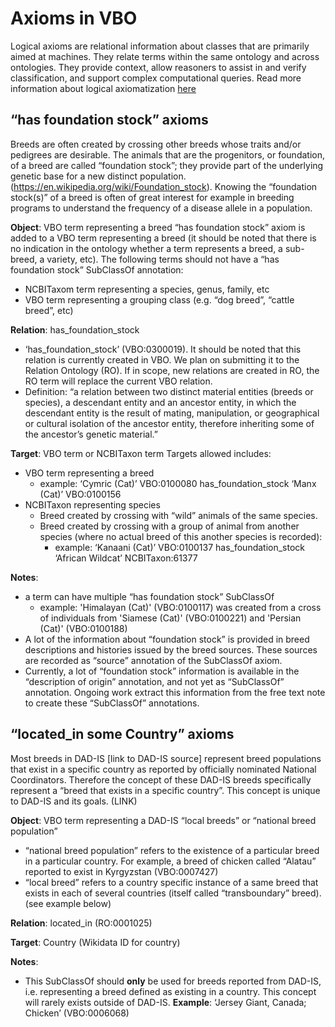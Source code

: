 # Axioms in VBO

Logical axioms are relational information about classes that are primarily aimed at machines. They relate terms within the same ontology and across ontologies. They provide context, allow reasoners to assist in and verify classification, and support complex computational queries. 
Read more information about logical axiomatization [here](https://oboacademy.github.io/obook/explanation/logical-axiomatization/)


## “has foundation stock” axioms

Breeds are often created by crossing other breeds whose traits and/or pedigrees are desirable. The animals that are the progenitors, or foundation, of a breed are called “foundation stock”; they provide part of the underlying genetic base for a new distinct population. (https://en.wikipedia.org/wiki/Foundation_stock). Knowing the “foundation stock(s)” of a breed is often of great interest for example in breeding programs to understand the frequency of a disease allele in a population.  

**Object**: VBO term representing a breed
“has foundation stock” axiom is added to a VBO term representing a breed (it should be noted that there is no indication in the ontology whether a term represents a breed, a sub-breed, a variety, etc). The following terms should not have a “has foundation stock” SubClassOf annotation: 
- NCBITaxom term representing a species, genus, family, etc
- VBO term representing a grouping class (e.g. “dog breed”, “cattle breed”, etc)

**Relation**: has_foundation_stock

- ‘has_foundation_stock’ (VBO:0300019). 
It should be noted that this relation is currently created in VBO. We plan on submitting it to the Relation Ontology (RO). If in scope, new relations are created in RO, the RO term will replace the current VBO relation.
- Definition: “a relation between two distinct material entities (breeds or species), a descendant entity and an ancestor entity, in which the descendant entity is the result of mating, manipulation, or geographical or cultural isolation of the ancestor entity, therefore inheriting some of the ancestor’s genetic material.” 

**Target**: VBO term or NCBITaxon term
Targets allowed includes: 
- VBO term representing a breed
   - example: ‘Cymric (Cat)’ VBO:0100080 has_foundation_stock ‘Manx (Cat)’ VBO:0100156
- NCBITaxon representing species
   - Breed created by crossing with “wild” animals of the same species. 
   - Breed created by crossing with a group of animal from another species (where no actual breed of this another species is recorded): 
        - example: ‘Kanaani (Cat)’ VBO:0100137 has_foundation_stock ‘African Wildcat’ NCBITaxon:61377

**Notes**:
- a term can have multiple “has foundation stock” SubClassOf 
   - example: 'Himalayan (Cat)' (VBO:0100117) was created from a cross of individuals from 'Siamese (Cat)' (VBO:0100221) and 'Persian (Cat)' (VBO:0100188) 
- A lot of the information about “foundation stock” is provided in breed descriptions and histories issued by the breed sources. These sources are recorded as “source” annotation of the SubClassOf axiom. 
- Currently, a lot of “foundation stock” information is available in the “description of origin” annotation, and not yet as “SubClassOf” annotation. Ongoing work extract this information from the free text note to create these “SubClassOf” annotations.
 
## “located_in some Country” axioms

Most breeds in DAD-IS [link to DAD-IS source] represent breed populations that exist in a specific country as reported by officially nominated National Coordinators. Therefore the concept of these DAD-IS breeds specifically represent a “breed that exists in a specific country”. This concept is unique to DAD-IS and its goals. (LINK) 

**Object**: VBO term representing a DAD-IS “local breeds” or “national breed population” 
- “national breed population” refers to the existence of a particular breed in a particular country. For example, a breed of chicken called “Alatau” reported to exist in Kyrgyzstan (VBO:0007427)
- “local breed” refers to a country specific instance of a same breed that exists in each of several countries (itself called “transboundary” breed). (see example below)

**Relation**: located_in (RO:0001025)

**Target**: Country (Wikidata ID for country)

**Notes**: 
- This SubClassOf should **only** be used for breeds reported from DAD-IS, i.e. representing a breed defined as existing in a country. This concept will rarely exists outside of DAD-IS.
**Example**: ‘Jersey Giant, Canada; Chicken’ (VBO:0006068)

